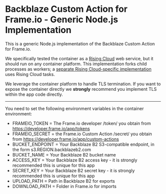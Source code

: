# Backblaze Custom Action for Frame.io - Generic Node.js Implementation

This is a generic Node.js implementation of the Backblaze Custom Action for Frame.io.

We specifically tested the container as a [Rising Cloud](https://risingcloud.com/) web service, but it should run on any container platform. This implementation forks child processes as workers; a [separate Rising Cloud-specific implementation](../node-risingcloud) uses Rising Cloud tasks. 

We leverage the container platform to handle TLS termination. If you want to expose the container directly we **strongly** recommend you implement TLS within the app code directly. 

***

You need to set the following environment variables in the container environment:

- FRAMEIO_TOKEN = The Frame.io developer /token/ you obtain from https://developer.frame.io/app/tokens
- FRAMEIO_SECRET = the Frame.io Custom Action /secret/ you obtain from https://developer.frame.io/app/custom-actions
- BUCKET_ENDPOINT = Your Backblaze B2 S3-compatible endpoint, in the form s3.REGION.backblazeb2.com
- BUCKET_NAME = Your Backblaze B2 bucket name
- ACCESS_KEY = Your Backblaze B2 access key - it is strongly recommended this is unique for this app
- SECRET_KEY = Your Backblaze B2 secret key - it is strongly recommended this is unique for this app
- UPLOAD_PATH = Path in Backblaze B2 for exports
- DOWNLOAD_PATH = Folder in Frame.io for imports
